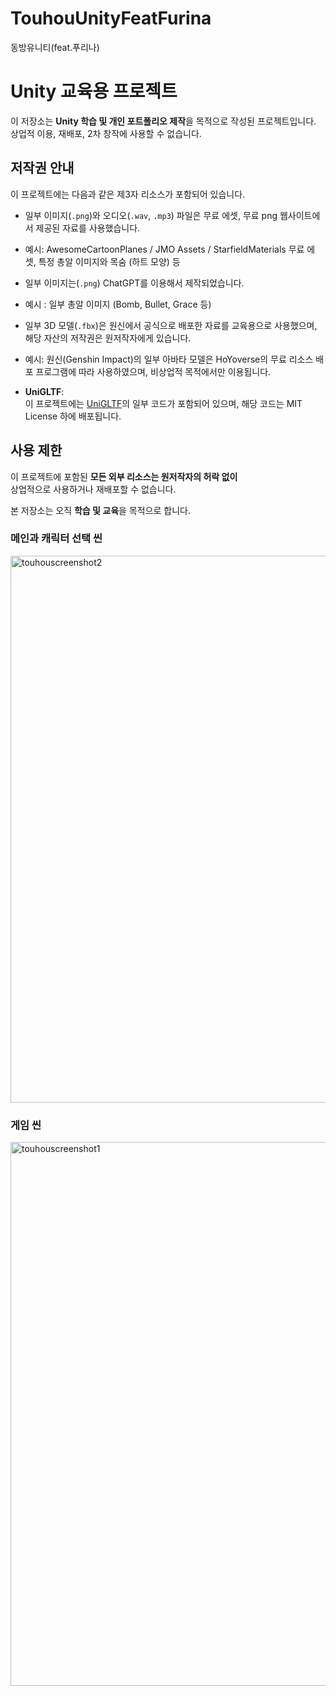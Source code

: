 # TouhouUnityFeatFurina
동방유니티(feat.푸리나) 

# Unity 교육용 프로젝트

이 저장소는 **Unity 학습 및 개인 포트폴리오 제작**을 목적으로 작성된 프로젝트입니다.  
상업적 이용, 재배포, 2차 창작에 사용할 수 없습니다.

## 저작권 안내

이 프로젝트에는 다음과 같은 제3자 리소스가 포함되어 있습니다.

- 일부 이미지(`.png`)와 오디오(`.wav`, `.mp3`) 파일은 무료 에셋, 무료 png 웹사이트에서 제공된 자료를 사용했습니다.
- 예시: AwesomeCartoonPlanes / JMO Assets / StarfieldMaterials 무료 에셋, 특정 총알 이미지와 목숨 (하트 모양) 등

- 일부 이미지는(`.png`) ChatGPT를 이용해서 제작되었습니다.
- 예시 : 일부 총알 이미지 (Bomb, Bullet, Grace 등) 

- 일부 3D 모델(`.fbx`)은 원신에서 공식으로 배포한 자료를 교육용으로 사용했으며, 해당 자산의 저작권은 원저작자에게 있습니다.
- 예시: 원신(Genshin Impact)의 일부 아바타 모델은 HoYoverse의 무료 리소스 배포 프로그램에 따라 사용하였으며, 비상업적 목적에서만 이용됩니다.

- **UniGLTF**:  
  이 프로젝트에는 [UniGLTF](https://github.com/vrm-c/UniVRM)의 일부 코드가 포함되어 있으며, 해당 코드는 MIT License 하에 배포됩니다.

## 사용 제한

이 프로젝트에 포함된 **모든 외부 리소스는 원저작자의 허락 없이**  
상업적으로 사용하거나 재배포할 수 없습니다.

본 저장소는 오직 **학습 및 교육**을 목적으로 합니다.

### 메인과 캐릭터 선택 씬

<img width="1168" height="875" alt="touhouscreenshot2" src="https://github.com/user-attachments/assets/f075f2fc-5fd9-4905-81b9-8a87933c4f50" />

### 게임 씬

<img width="1163" height="870" alt="touhouscreenshot1" src="https://github.com/user-attachments/assets/6e44881c-3f57-4da7-94f4-2c517822a51f" />
